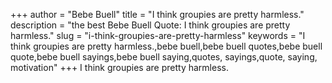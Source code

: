 +++
author = "Bebe Buell"
title = "I think groupies are pretty harmless."
description = "the best Bebe Buell Quote: I think groupies are pretty harmless."
slug = "i-think-groupies-are-pretty-harmless"
keywords = "I think groupies are pretty harmless.,bebe buell,bebe buell quotes,bebe buell quote,bebe buell sayings,bebe buell saying,quotes, sayings,quote, saying, motivation"
+++
I think groupies are pretty harmless.

